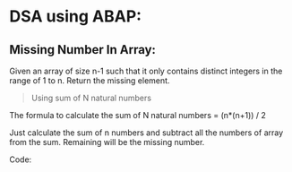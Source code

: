 # DSA using ABAP:
## Missing Number In Array:
Given an array of size n-1 such that it only contains distinct integers in the range of 1 to n. Return the missing element.
>Using sum of N natural numbers

The formula to calculate the sum of N natural numbers = (n*(n+1)) / 2

Just  calculate the sum of n numbers and subtract all the numbers of array from the sum. Remaining will be the missing number.

Code:
```

```

